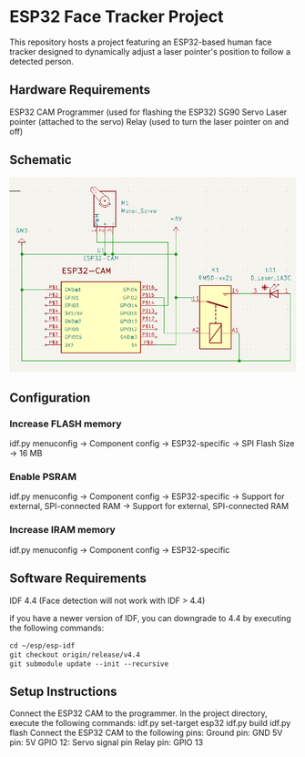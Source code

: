 # ESP32 Face Tracker Project
This repository hosts a project featuring an ESP32-based human face tracker designed to dynamically adjust a laser pointer's position to follow a detected person.

## Hardware Requirements
ESP32 CAM
Programmer (used for flashing the ESP32)
SG90 Servo
Laser pointer (attached to the servo)
Relay (used to turn the laser pointer on and off)

## Schematic
![Schematic](schema.png?raw=true "Title")

## Configuration

### Increase FLASH memory
idf.py menuconfig -> Component config -> ESP32-specific -> SPI Flash Size -> 16 MB

### Enable PSRAM
idf.py menuconfig -> Component config -> ESP32-specific -> Support for external, SPI-connected RAM -> Support for external, SPI-connected RAM

### Increase IRAM memory
idf.py menuconfig -> Component config -> ESP32-specific 


## Software Requirements
IDF 4.4 (Face detection will not work with IDF > 4.4)

if you have a newer version of IDF, you can downgrade to 4.4 by executing the following commands:

```shell
cd ~/esp/esp-idf
git checkout origin/release/v4.4
git submodule update --init --recursive
```

## Setup Instructions
Connect the ESP32 CAM to the programmer.
In the project directory, execute the following commands:
idf.py set-target esp32
idf.py build
idf.py flash
Connect the ESP32 CAM to the following pins:
Ground pin: GND
5V pin: 5V
GPIO 12: Servo signal pin
Relay pin: GPIO 13
